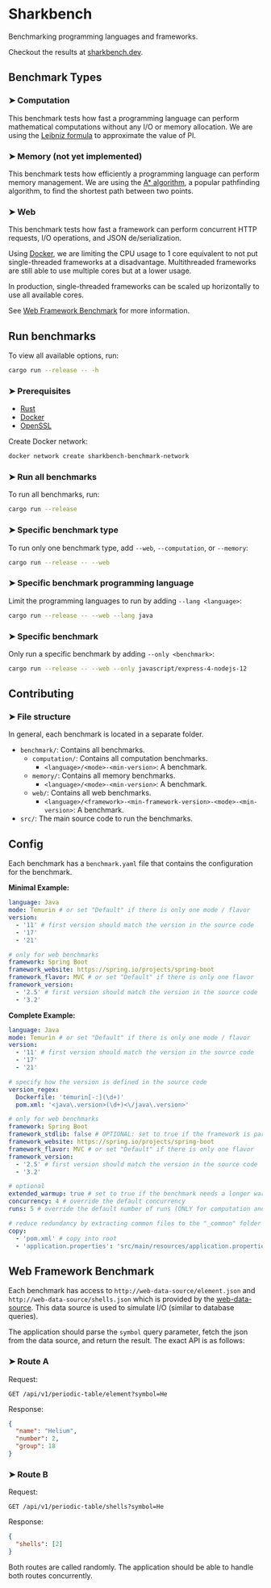 # Sharkbench

Benchmarking programming languages and frameworks.

Checkout the results at [sharkbench.dev](https://sharkbench.dev).

## Benchmark Types

### ➤ Computation

This benchmark tests how fast a programming language can perform mathematical computations without any I/O or memory allocation.
We are using the [Leibniz formula](https://en.wikipedia.org/wiki/Leibniz_formula_for_%CF%80) to approximate the value of PI.

### ➤ Memory (not yet implemented)

This benchmark tests how efficiently a programming language can perform memory management.
We are using the [A* algorithm](https://en.wikipedia.org/wiki/A*_search_algorithm), a popular pathfinding algorithm, to find the shortest path between two points.

### ➤ Web

This benchmark tests how fast a framework can perform concurrent HTTP requests, I/O operations, and JSON de/serialization.

Using [Docker](https://www.docker.com/), we are limiting the CPU usage to 1 core equivalent to not put single-threaded frameworks at a disadvantage.
Multithreaded frameworks are still able to use multiple cores but at a lower usage.

In production, single-threaded frameworks can be scaled up horizontally to use all available cores.

See [Web Framework Benchmark](#web-framework-benchmark) for more information.

## Run benchmarks

To view all available options, run:

```bash
cargo run --release -- -h
```

### ➤ Prerequisites

- [Rust](https://www.rust-lang.org/)
- [Docker](https://www.docker.com/)
- [OpenSSL](https://www.openssl.org/)

Create Docker network:

```bash
docker network create sharkbench-benchmark-network
```

### ➤ Run all benchmarks

To run all benchmarks, run:

```bash
cargo run --release
```

### ➤ Specific benchmark type

To run only one benchmark type, add `--web`, `--computation`, or `--memory`:

```bash
cargo run --release -- --web
```

### ➤ Specific benchmark programming language

Limit the programming languages to run by adding `--lang <language>`:

```bash
cargo run --release -- --web --lang java
```

### ➤ Specific benchmark

Only run a specific benchmark by adding `--only <benchmark>`:

```bash
cargo run --release -- --web --only javascript/express-4-nodejs-12
```

## Contributing

### ➤ File structure

In general, each benchmark is located in a separate folder.

- `benchmark/`: Contains all benchmarks.
  - `computation/`: Contains all computation benchmarks.
    - `<language>/<mode>-<min-version>`: A benchmark.
  - `memory/`: Contains all memory benchmarks.
    - `<language>/<mode>-<min-version>`: A benchmark.
  - `web/`: Contains all web benchmarks.
    - `<language>/<framework>-<min-framework-version>-<mode>-<min-version>`: A benchmark.
- `src/`: The main source code to run the benchmarks.

## Config

Each benchmark has a `benchmark.yaml` file that contains the configuration for the benchmark.

**Minimal Example:**

```yaml
language: Java
mode: Temurin # or set "Default" if there is only one mode / flavor
version:
  - '11' # first version should match the version in the source code
  - '17'
  - '21'

# only for web benchmarks
framework: Spring Boot
framework_website: https://spring.io/projects/spring-boot
framework_flavor: MVC # or set "Default" if there is only one flavor
framework_version:
  - '2.5' # first version should match the version in the source code
  - '3.2'
```

**Complete Example:**

```yaml
language: Java
mode: Temurin # or set "Default" if there is only one mode / flavor
version:
  - '11' # first version should match the version in the source code
  - '17'
  - '21'

# specify how the version is defined in the source code
version_regex:
  Dockerfile: 'temurin[-:](\d+)'
  pom.xml: '<java\.version>(\d+)<\/java\.version>'

# only for web benchmarks
framework: Spring Boot
framework_stdlib: false # OPTIONAL: set to true if the framework is part of the standard library
framework_website: https://spring.io/projects/spring-boot
framework_flavor: MVC # or set "Default" if there is only one flavor
framework_version:
  - '2.5' # first version should match the version in the source code
  - '3.2'

# optional
extended_warmup: true # set to true if the benchmark needs a longer warmup
concurrency: 4 # override the default concurrency
runs: 5 # override the default number of runs (ONLY for computation and memory benchmarks)

# reduce redundancy by extracting common files to the "_common" folder
copy:
  - 'pom.xml' # copy into root
  - 'application.properties': 'src/main/resources/application.properties' # copy into specific folder
```

## Web Framework Benchmark

Each benchmark has access to `http://web-data-source/element.json` and `http://web-data-source/shells.json`
which is provided by the [web-data-source](https://github.com/sharkbench/sharkbench/tree/main/src/benchmark/web/data/static).
This data source is used to simulate I/O (similar to database queries).

The application should parse the `symbol` query parameter, fetch the json from the data source, and return the result.
The exact API is as follows:

### ➤ Route A

Request:

```text
GET /api/v1/periodic-table/element?symbol=He
```

Response:

```json
{
  "name": "Helium",
  "number": 2,
  "group": 18
}
```

### ➤ Route B

Request:

```text
GET /api/v1/periodic-table/shells?symbol=He
```

Response:

```json
{
  "shells": [2]
}
```

Both routes are called randomly. The application should be able to handle both routes concurrently.

